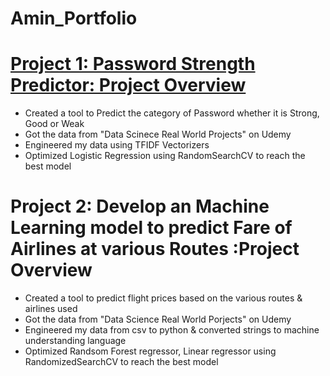 # Amin_Portfolio

# [Project 1: Password Strength Predictor: Project Overview ](https://github.com/AminOtusanya/Amin_Portfolio/blob/main/Logistic%20Regression%20-%20Password%20Strenght!.ipynb)
* Created a tool to Predict the category of Password whether it is Strong, Good or Weak
* Got the data from "Data Scinece Real World Projects" on Udemy
* Engineered my data using TFIDF Vectorizers
* Optimized Logistic Regression using RandomSearchCV to reach the best model

# Project 2: Develop an Machine Learning model to predict Fare of Airlines at various Routes :Project Overview
* Created a tool to predict flight prices based on the various routes & airlines used 
* Got the data from "Data Science Real World Porjects" on Udemy 
* Engineered my data from csv to python & converted strings to machine understanding language 
* Optimized Randsom Forest regressor, Linear regressor using RandomizedSearchCV to reach the best model
